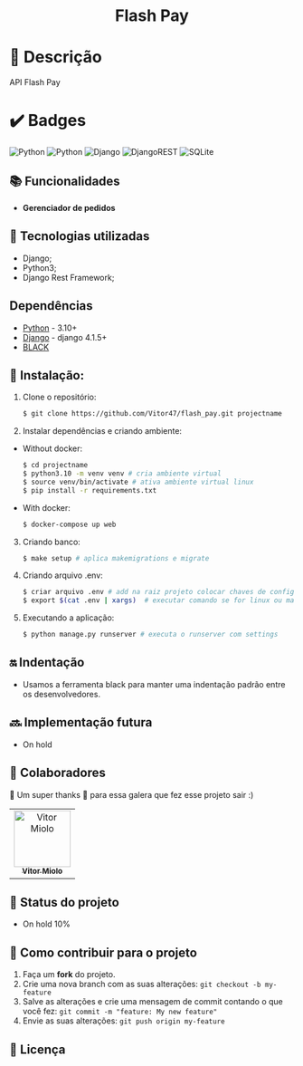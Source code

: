 <h1 align="center"> Flash Pay </h1>

# :memo: Descrição
API Flash Pay

# :heavy_check_mark: Badges
![Python](https://img.shields.io/badge/code%20style-black-000000.svg?style=for-the-badge&logoColor=black)
![Python](https://img.shields.io/badge/python-3670A0?style=for-the-badge&logo=python&logoColor=ffdd54)
![Django](https://img.shields.io/badge/django-%23092E20.svg?style=for-the-badge&logo=django&logoColor=white)
![DjangoREST](https://img.shields.io/badge/DJANGO-REST-ff1709?style=for-the-badge&logo=django&logoColor=white&color=ff1709&labelColor=gray)
![SQLite](https://img.shields.io/badge/sqlite-%2307405e.svg?style=for-the-badge&logo=sqlite&logoColor=white)

## :books: Funcionalidades
* <b>Gerenciador de pedidos </b>

## :wrench: Tecnologias utilizadas
* Django;
* Python3;
* Django Rest Framework;

## Dependências

- [Python](https://www.python.org/downloads/) - 3.10+
- [Django](http://www.djangoproject.com) - django 4.1.5+
- [BLACK](https://github.com/psf/black)

## :rocket: Instalação:

1. Clone o repositório:
    ```sh
    $ git clone https://github.com/Vitor47/flash_pay.git projectname
    ```
2. Instalar dependências e criando ambiente:

- Without docker:

  ```sh
  $ cd projectname
  $ python3.10 -m venv venv # cria ambiente virtual
  $ source venv/bin/activate # ativa ambiente virtual linux
  $ pip install -r requirements.txt
  ```

- With docker:

  ```sh 
  $ docker-compose up web
  ```

3. Criando banco:

    ```sh
    $ make setup # aplica makemigrations e migrate
    ```
    
4. Criando arquivo .env:

    ```sh
    $ criar arquivo .env # add na raiz projeto colocar chaves de configuração 
    $ export $(cat .env | xargs)  # executar comando se for linux ou mac
    ```

5. Executando a aplicação:

    ```sh
    $ python manage.py runserver # executa o runserver com settings
    ```
    
## :on: Indentação
* Usamos a ferramenta black para manter uma indentação padrão entre os desenvolvedores.

## :soon: Implementação futura
* On hold

## :handshake: Colaboradores

💜 Um super thanks 👏 para essa galera que fez esse projeto sair :)

<table>
  <tr>
    <td align="center">
      <a href="https://github.com/Vitor47">
        <img src="https://avatars.githubusercontent.com/u/90582900?v=4" width="100px;" alt="Vitor Miolo"/><br>
        <sub>
          <b>Vitor Miolo</b>
        </sub>
      </a>
    </td>
  </tr>
</table>

## :dart: Status do projeto
* On hold 10%

## 💪 Como contribuir para o projeto

1. Faça um **fork** do projeto.
2. Crie uma nova branch com as suas alterações: `git checkout -b my-feature`
3. Salve as alterações e crie uma mensagem de commit contando o que você fez: `git commit -m "feature: My new feature"`
4. Envie as suas alterações: `git push origin my-feature`

## 📝 Licença